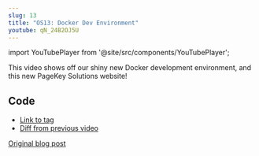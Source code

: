 ```yaml
---
slug: 13
title: "OS13: Docker Dev Environment"
youtube: qN_24B2OJ5U
---
```


import YouTubePlayer from '@site/src/components/YouTubePlayer';

<YouTubePlayer youtubeLink={frontMatter.youtube} />

This video shows off our shiny new Docker development environment, and this new PageKey Solutions website!

<!--truncate-->

## Code

- [Link to tag](https://github.com/pagekeysolutions/pkos/releases/tag/vid%2Fos013)
- [Diff from previous video](https://github.com/pagekeysolutions/pkos/compare/vid/os012..vid/os013)

[Original blog post](/blog/pkos/13-docker-dev-env)